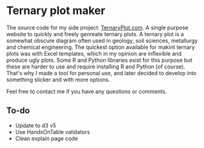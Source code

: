 # Ternary plot maker

The source code for my side project: [TernaryPlot.com](http://www.ternaryplot.com). A single purpose website to quickly and freely genreate ternary plots. A ternary plot is a somewhat obscure diagram often used in geology, soil sciences, metallurgy and chemical engineering. The quickest option available for makint ternary plots was with Excel templates, which in my opinion are inflexible and produce ugly plots. Some R and Python libraries exist for this purpose but these are harder to use and require installing R and Python (of course). That's why I made a tool for personal use, and later decided to develop into something slicker and with more options.

Feel free to contact me if you have any questions or comments.

## To-do

* Update to d3 v5
* Use HandsOnTable validators
* Clean explain page code
